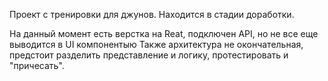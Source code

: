 
Проект с тренировки для джунов. Находится в стадии доработки.

На данный момент есть верстка на Reat, подключен API, но не все еще выводится в UI компонентыю
Также архитектура не окончательная, предстоит разделить представление и логику, протестировать и "причесать".
